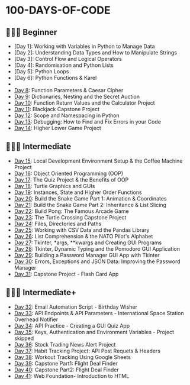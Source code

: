 # 100-DAYS-OF-CODE

## 👨🏻‍🎓 Beginner
- [Day 1]: Working with Variables in Python to Manage Data
- [Day 2]: Understanding Data Types and How to Manipulate Strings
- [Day 3]: Control Flow and Logical Operators
- [Day 4]: Randomisation and Python Lists
- [Day 5]: Python Loops
- [Day 6]: Python Functions & Karel
- [Day 7]: Hangman
- [Day 8](DAY%208): Function Parameters & Caesar Cipher
- [Day 9](DAY%209): Dictionaries, Nesting and the Secret Auction
- [Day 10](DAY%2010): Function Return Values and the Calculator Project
- [Day 11](DAY%2011): Blackjack Capstone Project
- [Day 12](DAY%2012): Scope and Namespacing in Python
- [Day 13](DAY%2013): Debugging: How to Find and Fix Errors in your Code
- [Day 14](DAY%2014): Higher Lower Game Project

## 🏋🏻‍♂️ Intermediate
- [Day 15](DAY%2015): Local Development Environment Setup & the Coffee Machine Project
- [Day 16](DAY%2016): Object Oriented Programming (OOP)
- [Day 17](DAY%2017): The Quiz Project & the Benefits of OOP
- [Day 18](DAY%2018): Turtle Graphics and GUIs
- [Day 19](DAY%2019): Instances, State and Higher Order Functions
- [Day 20](DAY%2020): Build the Snake Game Part 1: Animation & Coordinates
- [Day 21](DAY%2021): Build the Snake Game Part 2: Inheritance & List Slicing
- [Day 22](DAY%2022): Build Pong: The Famous Arcade Game
- [Day 23](DAY%2023): The Turtle Crossing Capstone Project
- [Day 24](DAY%2024): Files, Directories and Paths
- [Day 25](DAY%2025): Working with CSV Data and the Pandas Library
- [Day 26](DAY%2026): List Comprehension & the NATO Pilot's Alphabet
- [Day 27](DAY%2027): Tkinter, *args, **kwargs and Creating GUI Programs
- [Day 28](DAY%2028): Tkinter, Dynamic Typing and the Pomodoro GUI Application
- [Day 29](DAY%2029): Building a Password Manager GUI App with Tkinter
- [Day 30](DAY%2030): Errors, Exceptions and JSON Data: Improving the Password Manager
- [Day 31](DAY%2031): Capstone Project - Flash Card App

## 🏋🏻‍♂️ Intermediate+
- [Day 32](DAY%2032): Email Automation Script - Birthday Wisher
- [Day 33](DAY%2033): API Endpoints & API Parameters - International Space Station Overhead Notifier
- [Day 34](DAY%2034): API Practice - Creating a GUI Quiz App
- [Day 35](DAY%2035): Keys, Authentication and Environment Variables - Project skipped
- [Day 36](DAY%2036): Stock Trading News Alert Project
- [Day 37](DAY%2037): Habit Tracking Project: API Post Requets & Headers
- [Day 38](DAY%2038): Workout Tracking Using Google Sheets
- [Day 39](DAY%2039): Capstone Part1: Flight Deal Finder
- [Day 40](DAY%2040): Capstone Part2: Flight Deal Finder
- [Day 41](DAY%2041): Web Foundation- Introduction to HTML
